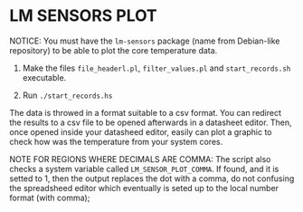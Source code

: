 # LM SENSORS PLOT

NOTICE: You must have the `lm-sensors` package (name from Debian-like repository) to be able to plot the core temperature data.

1. Make the files `file_headerl.pl`, `filter_values.pl` and `start_records.sh` executable.

2. Run `./start_records.hs`

The data is throwed in a format suitable to a csv format. You can redirect the results to a csv file to be opened afterwards in a datasheet editor. Then, once opened inside your datasheed editor, easily can plot a graphic to check how was the temperature from your system cores.

NOTE FOR REGIONS WHERE DECIMALS ARE COMMA: The script also checks a system variable called `LM_SENSOR_PLOT_COMMA`. If found, and it is setted to 1, then the output replaces the dot with a comma, do not confusing the spreadsheed editor which eventually is seted up to the local number format (with comma);
